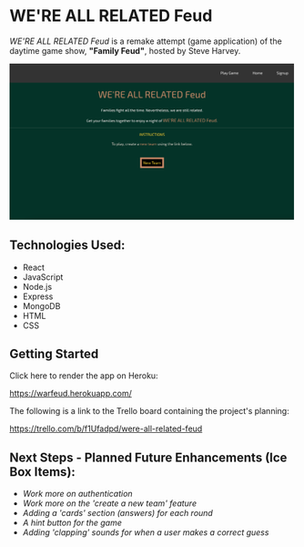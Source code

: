 # WE'RE ALL RELATED Feud

*WE'RE ALL RELATED Feud* is a remake attempt (game application) of the daytime game show, **"Family Feud"**, hosted by Steve Harvey.

<img src="public/images/warfeud-home.png" width="500">


## Technologies Used:

- React
- JavaScript
- Node.js
- Express
- MongoDB
- HTML
- CSS



## Getting Started

Click here to render the app on Heroku:

https://warfeud.herokuapp.com/

The following is a link to the Trello board containing the project's planning:

https://trello.com/b/f1Ufadpd/were-all-related-feud



## Next Steps - Planned Future Enhancements (Ice Box Items):

- *Work more on authentication*<br>
- *Work more on the 'create a new team' feature*<br>
- *Adding a 'cards' section (answers) for each round*<br>
- *A hint button for the game*<br>
- *Adding 'clapping' sounds for when a user makes a correct guess*
